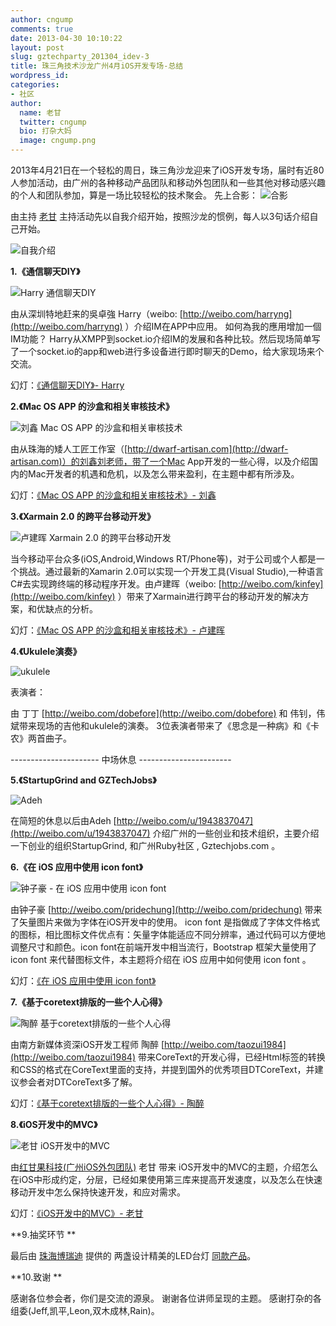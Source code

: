 ```yaml
---
author: cngump
comments: true
date: 2013-04-30 10:10:22
layout: post
slug: gztechparty_201304_idev-3
title: 珠三角技术沙龙广州4月iOS开发专场-总结
wordpress_id:
categories:
- 社区
author:
  name: 老甘
  twitter: cngump
  bio: 打杂大妈
  image: cngump.png
---
```


2013年4月21日在一个轻松的周日，珠三角沙龙迎来了iOS开发专场，届时有近80人参加活动，由广州的各种移动产品团队和移动外包团队和一些其他对移动感兴趣的个人和团队参加，算是一场比较轻松的技术聚会。
先上合影：
![合影](http://pic.yupoo.com/techparty/CNTq0MCs/medish.jpg)

由主持 [老甘](http://weibo.com/cngump) 主持活动先以自我介绍开始，按照沙龙的惯例，每人以3句话介绍自己开始。

![自我介绍](http://pic.yupoo.com/techparty/CNTjAgQp/medish.jpg)

**1.《通信聊天DIY》**

![Harry 通信聊天DIY](http://pic.yupoo.com/techparty/CNTl7pJa/medish.jpg)

由从深圳特地赶来的吳卓強 Harry（weibo: [http://weibo.com/harryng](http://weibo.com/harryng) ）介绍IM在APP中应用。
如何為我的應用增加一個IM功能？ Harry从XMPP到socket.io介绍IM的发展和各种比较。然后现场简单写了一个socket.io的app和web进行多设备进行即时聊天的Demo，给大家现场来个交流。

幻灯：[《通信聊天DIY》- Harry](https://speakerdeck.com/cngump/im-diy)



**2.《Mac OS APP 的沙盒和相关审核技术》**

![刘鑫 Mac OS APP 的沙盒和相关审核技术](http://pic.yupoo.com/techparty/CNTlW8m9/medish.jpg)

由从珠海的矮人工匠工作室（[http://dwarf-artisan.com](http://dwarf-artisan.com)）的刘鑫刘老师，带了一个Mac App开发的一些心得，以及介绍国内的Mac开发者的机遇和危机，以及怎么带来盈利，在主题中都有所涉及。

幻灯：[《Mac OS APP 的沙盒和相关审核技术》- 刘鑫](https://speakerdeck.com/cngump/mac-os-app-de-sha-he-he-xiang-guan-shen-he-ji-zhu)




**3.《Xarmain 2.0 的跨平台移动开发》**

![卢建晖 Xarmain 2.0 的跨平台移动开发](http://pic.yupoo.com/techparty/CNTmycyP/medish.jpg)

当今移动平台众多(iOS,Android,Windows RT/Phone等)，对于公司或个人都是一个挑战。通过最新的Xamarin 2.0可以实现一个开发工具(Visual Studio),一种语言C#去实现跨终端的移动程序开发。由卢建晖（weibo: [http://weibo.com/kinfey](http://weibo.com/kinfey)  ）带来了Xarmain进行跨平台的移动开发的解决方案，和优缺点的分析。

幻灯：[《Mac OS APP 的沙盒和相关审核技术》- 卢建晖](https://speakerdeck.com/cngump/ji-yu-xamarin-2-dot-0de-kua-ping-tai-yi-dong-kai-fa
)


**4.《Ukulele演奏》**

![ukulele](http://pic.yupoo.com/techparty/CNTnKKoj/medish.jpg)

表演者：

由 丁丁 [http://weibo.com/dobefore](http://weibo.com/dobefore) 和  伟钊，伟斌带来现场的吉他和ukulele的演奏。 3位表演者带来了《思念是一种病》和《卡农》两首曲子。


---------------------- 中场休息 -----------------------

**5.《StartupGrind and GZTechJobs》**

![Adeh](http://pic.yupoo.com/techparty/CNTncGIe/medish.jpg)

在简短的休息以后由Adeh [http://weibo.com/u/1943837047](http://weibo.com/u/1943837047) 介绍广州的一些创业和技术组织，主要介绍一下创业的组织StartupGrind, 和广州Ruby社区 , Gztechjobs.com 。



**6.《在 iOS 应用中使用 icon font》**

![钟子豪 - 在 iOS 应用中使用 icon font](http://pic.yupoo.com/techparty/CNTopA0A/medish.jpg)

由钟子豪 [http://weibo.com/pridechung](http://weibo.com/pridechung) 带来了矢量图片来做为字体在iOS开发中的使用。
icon font 是指做成了字体文件格式的图标，相比图标文件优点有：矢量字体能适应不同分辨率，通过代码可以方便地调整尺寸和颜色。icon font在前端开发中相当流行，Bootstrap 框架大量使用了 icon font 来代替图标文件，本主题将介绍在 iOS 应用中如何使用 icon font 。

幻灯：[《在 iOS 应用中使用 icon font》](https://speakerdeck.com/pridechung/using-icon-font-in-ios)

**7.《基于coretext排版的一些个人心得》**

![陶醉 基于coretext排版的一些个人心得](http://pic.yupoo.com/techparty/CQarJwUM/medish.jpg)

由南方新媒体资深iOS开发工程师 陶醉 [http://weibo.com/taozui1984](http://weibo.com/taozui1984) 带来CoreText的开发心得，已经Html标签的转换和CSS的格式在CoreText里面的支持，并提到国外的优秀项目DTCoreText，并建议参会者对DTCoreText多了解。

幻灯：[《基于coretext排版的一些个人心得》- 陶醉](https://speakerdeck.com/cngump/gou-zao-ji-yu-coretextde-pai-ban-yin-qing)


**8.《iOS开发中的MVC》**

![老甘 iOS开发中的MVC](http://pic.yupoo.com/techparty/CNToTAGs/medish.jpg)

由[红甘果科技(广州iOS外包团队)](http://www.ganguo.hk) 老甘 带来 iOS开发中的MVC的主题，介绍怎么在iOS中形成约定，分层，已经如果使用第三库来提高开发速度，以及怎么在快速移动开发中怎么保持快速开发，和应对需求。

幻灯：[《iOS开发中的MVC》- 老甘](https://speakerdeck.com/cngump/ioskai-fa-zhong-de-mvc)


**9.抽奖环节 **

最后由 [珠海博瑞迪](http://destyle.taobao.com/index.htm?spm=a1z10.1.w5002-204327000.2.s3f0Y1) 提供的 两盏设计精美的LED台灯 [同款产品](http://t.cn/zTsIIYM)。

**10.致谢 **

感谢各位参会者，你们是交流的源泉。 谢谢各位讲师呈现的主题。 感谢打杂的各组委(Jeff,凯平,Leon,双木成林,Rain)。

